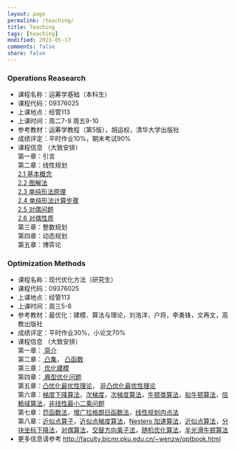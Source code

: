 ```yaml
---
layout: page
permalink: /teaching/
title: Teaching
tags: [teaching]
modified: 2023-05-17 
comments: false
share: false
---
```



### Operations Reasearch

* 课程名称：运筹学基础（本科生）<br>
* 课程代码：09376025 <br>
* 上课地点：经管113 <br>
* 上课时间：周二7-8  周五9-10 <br>
* 参考教材：运筹学教程（第5版），胡运权，清华大学出版社 <br>
* 成绩评定：平时作业10%，期末考试90% <br>
* 课程信息 （大致安排）<br>
  第一章：引言<br>
  第二章：线性规划<br>
  <a href="../线性规划2_1.pdf" class="textlink" target="_blank"> 2.1 基本概念</a> <br>
  <a href="../线性规划2_2.pdf" class="textlink" target="_blank">2.2 图解法</a> <br>
  <a href="../线性规划2_3.pdf" class="textlink" target="_blank">2.3 单纯形法原理</a> <br>
  <a href="../线性规划2_4.pdf" class="textlink" target="_blank">2.4 单纯形法计算步骤</a> <br>
  <a href="../线性规划2_5.pdf" class="textlink" target="_blank">2.5 对偶问题</a> <br>
  <a href="../线性规划2_6.pdf" class="textlink" target="_blank">2.6 对偶性质</a> <br>
  第三章：整数规划<br>
  第四章：动态规划<br>
  第五章：博弈论<br>

  
### Optimization Methods

* 课程名称：现代优化方法（研究生）<br>
* 课程代码：09376025 <br>
* 上课地点：经管113 <br>
* 上课时间：周三5-8 <br>
* 参考教材：最优化：建模、算法与理论，刘浩洋，户将，李勇锋，文再文，高教出版社 <br>
* 成绩评定：平时作业30%，小论文70% <br>
* 课程信息 （大致安排）<br>
  第一章：<a href="../01-opt-dzw.pdf" class="textlink" target="_blank"> 简介</a>  <br>
  第二章：<a href="../02-convex-set.pdf" class="textlink" target="_blank"> 凸集</a>， <a href="../03_functions_newhyx.pdf" class="textlink" target="_blank"> 凸函数</a> <br>
  第三章：<a href="../05-lect1-model.pdf" class="textlink" target="_blank"> 优化建模</a>  <br>
  第四章：<a href="../06-opt-dzw.pdf" class="textlink" target="_blank"> 典型优化问题</a> <br>
  第五章：<a href="../07-lect-theory1.pdf" class="textlink" target="_blank">凸优化最优性理论</a>， <a href="../07-lect-theory2.pdf" class="textlink" target="_blank">非凸优化最优性理论</a> <br>
  第六章：<a href="../08-lect-gradient.pdf" class="textlink" target="_blank">梯度下降算法</a>，<a href="../09-lect-sg.pdf" class="textlink" target="_blank">次梯度</a>，<a href="../10-lect-sgm.pdf" class="textlink" target="_blank">次梯度算法</a>，<a href="../11-lect-newton.pdf" class="textlink" target="_blank">牛顿类算法</a>，<a href="../12-lect-QN.pdf" class="textlink" target="_blank">拟牛顿算法</a>，<a href="../13_trustregion_newdzw.pdf" class="textlink" target="_blank">信赖域算法</a>，<a href="../14-lsp-new-zxx.pdf" class="textlink" target="_blank">非线性最小二乘问题</a> <br>
  第七章：<a href="../15-lect-penalty.pdf" class="textlink" target="_blank">罚函数法</a>，<a href="../16-lect-alm.pdf" class="textlink" target="_blank">增广拉格朗日函数法</a>，<a href="../17-lp_ipm-new-zxx-xzl.pdf" class="textlink" target="_blank">线性规划内点法</a> <br>
  第八章：<a href="../18-lect-prox_map.pdf" class="textlink" target="_blank">近似点算子</a>，<a href="../19-lect-proxg.pdf" class="textlink" target="_blank">近似点梯度算法</a>，<a href="../20-lect-nesterov-ch.pdf" class="textlink" target="_blank">Nestero 加速算法</a>，<a href="../21-lect-prox_point.pdf" class="textlink" target="_blank">近似点算法</a>，<a href="../22-lect-BCD.pdf" class="textlink" target="_blank">分块坐标下降法</a>，<a href="../23-lect-DualAlgo.pdf" class="textlink" target="_blank">对偶算法</a>，<a href="../24-lect-admm-chhyx.pdf" class="textlink" target="_blank">交替方向乘子法</a>，<a href="../25-lect-sto-ch.pdf" class="textlink" target="_blank">随机优化算法</a>，<a href="../slides-ssm-dzw.pdf" class="textlink" target="_blank">半光滑牛顿算法</a> <br>
* 更多信息请参考 <a href="http://faculty.bicmr.pku.edu.cn/~wenzw/optbook.html" target="_blank" style="text-decoration:underline;"> http://faculty.bicmr.pku.edu.cn/~wenzw/optbook.html




  


  
  
